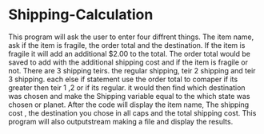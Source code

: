 # Shipping-Calculation
This program will ask the user to enter four diffrent things. The item name, ask if the item is fragile, the order total and the destination. If the item is fragile it will add an additional $2.00 to the total. The order total would be saved to add with the additional shipping cost and if the item is fragile or not. There are 3 shipping teirs. the regular shipping, teir 2 shipping and teir 3 shipping. each else if statement use the order total to comaper if its greater then teir 1 ,2 or if its regular. it would then find which destination was chosen and make the Shipping variable equal to the which state was chosen or planet. After the code will display the item name, The shipping cost , the destination you chose in all caps and the total shipping cost. This program will also outputstream making a file and display the results.
